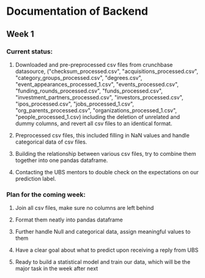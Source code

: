 # Documentation of Backend

## Week 1

### Current status:

1. Downloaded and pre-preprocessed csv files from crunchbase datasource,
("checksum_processed.csv", "acquisitions_processed.csv", "category_groups_processed.csv", "degrees.csv", "event_appearances_processed_1.csv", "events_processed.csv", "funding_rounds_processed.csv", "funds_processed.csv", "investment_partners_processed.csv", "investors_processed.csv", "ipos_processed.csv", "jobs_processed_1.csv", "org_parents_processed.csv", "organizations_processed_1.csv", "people_processed_1.csv)
including the deletion of unrelated and dummy columns, and revert all csv files to an identical format.

2. Preprocessed csv files, this included filling in NaN values and handle categorical data of csv files.

3. Building the relationship between various csv files, try to combine them together into one pandas dataframe.

4. Contacting the UBS mentors to double check on the expectations on our prediction label.


### Plan for the coming week:

1. Join all csv files, make sure no columns are left behind

2. Format them neatly into pandas dataframe

3. Further handle Null and categorical data, assign meaningful values to them

4. Have a clear goal about what to predict upon receiving a reply from UBS

5. Ready to build a statistical model and train our data, which will be the major task in the week after next
